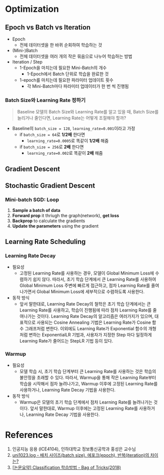 # Optimization

## Epoch vs Batch vs Iteration

- Epoch
    - 전체 데이터셋을 한 바퀴 순회하여 학습하는 것
- (Mini-)Batch
    - 전체 데이터셋을 여러 개의 작은 묶음으로 나누어 학습하는 방법
- Iteration / Step
    - 1-Epoch을 마치는데 필요한 Mini-Batch의 개수
        - 1-Epoch에서 Batch 단위로 학습을 완료한 것
    - 1-epoch를 마치는데 필요한 파라미터 업데이트 횟수
        - 각 Mini-Batch마다 파라미터 업데이터가 한 번 씩 진행됨

### Batch Size와 Learning Rate 정하기

> Baseline 모델의 Batch Size와 Learning Rate를 알고 있을 때, Batch Size를 늘리거나 줄인다면, Learning Rate는 어떻게 조절해야 할까?

- Baseline의 `batch_size = 128`, `learning_rate=0.001`이라고 가정
    - if `batch_size = 64`로 **1/2배** 한다면
        - `learning_rate=0.0005`로 똑같이 **1/2배** 해줌
    - if `batch_size = 256`로 **2배** 한다면
        - `learning_rate=0.002`로 똑같이 **2배** 해줌


## Gradient Descent

## Stochastic Gradient Descent
### Mini-batch SGD: Loop
1. **Sample a batch of data**
2. **Forward prop** it thriugh the graph(network), **get loss**
3. **Backprop** to calculate the gradients
4. **Update the parameters** using the gradient

## Learning Rate Scheduling

### Learning Rate Decay
- 필요성
    - 고정된 Learning Rate를 사용하는 경우, 모델이 Global Minimum Loss에 수렴하기 쉽지 않다. 따라서, 초기 학습 단계에서 큰 Learning Rate를 사용하여 Global Minimum Loss 주변에 빠르게 접근하고, 점차 Learning Rate를 줄여나가면서 Global Minimum Loss에 세부적으로 수렴하도록 사용한다.
- 동작 방식
    - 앞서 말한대로, Learning Rate Decay의 철학은 초기 학습 단계에서는 큰 Learning Rate를 사용하고, 학습이 진행됨에 따라 점차 Learning Rate를 줄여나가는 것이다. Learning Rate Decay의 알고리즘은 여러가지가 있으며, 대표적으로 사용되는 Cosine Annealing 기법은 Learning Rate가 Cosine 함수 그래프처럼 변한다. 이외에도 Learning Rate가 Exponential 함수의 개형처럼 변하는 ExponentialLR 기법과, 사용자가 지정한 Step 마다 일정하게 Learning Rate가 줄어드는 StepLR 기법 등이 있다.

### Warmup
- 필요성
    - 모델 학습 시, 초기 학습 단계부터 큰 Learning Rate를 사용하는 것은 학습의 불안정을 초래할 수 있다. 따라서, Warmup을 통해 작은 Learning Rate부터 학습을 시작해서 점차 늘려나가고, Warmup 이후에 고정된 Learning Rate를 사용하거나, Learning Rate Decay 기법을 사용한다.
- 동작 방식
    - Warmup은 모델의 초기 학습 단계에서 점차 Learning Rate를 늘려나가는 것이다. 앞서 말한대로, Warmup 이후에는 고정된 Learning Rate를 사용하거나, Learning Rate Decay 기법을 사용한다.

# References
1. 인공지능 응용 (ICE4104), 인하대학교 정보통신공학과 홍성은 교수님
2. [uni1023.log - 배치 사이즈(batch size), 에포크(epoch), 반복(iteration)의 차이는?](https://velog.io/@uni1023/%EB%B0%B0%EC%B9%98-%EC%82%AC%EC%9D%B4%EC%A6%88batch-size-%EC%97%90%ED%8F%AC%ED%81%ACepoch-%EB%B0%98%EB%B3%B5iteration%EC%9D%98-%EC%B0%A8%EC%9D%B4%EB%8A%94)
3. [[논문요약] Classification 학습방법 - Bag of Tricks(2018)](https://kmhana.tistory.com/25)

